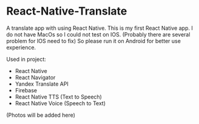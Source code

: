 # React-Native-Translate
A translate app with using React Native.
This is my first React Native app. I do not have MacOs so I could not test on IOS. (Probably there are several problem for IOS need to fix)
So please run it on Android for better use experience.

Used in project:
- React Native
- React Navigator
- Yandex Translate API
- Firebase 
- React Native TTS (Text to Speech)
- React Native Voice (Speech to Text)

(Photos will be added here)


